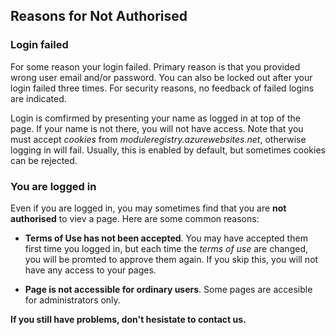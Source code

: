 ﻿## Reasons for Not Authorised

### Login failed
For some reason your login failed. Primary reason is that you provided wrong user email and/or password.
You can also be locked out after your login failed three times.
For security reasons, no feedback of failed logins are indicated.

Login is comfirmed by presenting your name as logged in at top of the page.
If your name is not there, you will not have access.
Note that you must accept *cookies* from *moduleregistry.azurewebsites.net*, otherwise logging in will fail.
Usually, this is enabled by default, but sometimes cookies can be rejected.


### You are logged in
Even if you are logged in, 
you may sometimes find that you are **not authorised** to viev a page.
Here are some common reasons:

- **Terms of Use has not been accepted**.
You may have accepted them first time you logged in, 
but each time the *terms of use* are changed, 
you will be promted to approve them again. 
If you skip this, you will not have any access to your pages.

- **Page is not accessible for ordinary users**.
Some pages are accesible for administrators only.


**If you still have problems, don't hesistate to contact us.**

